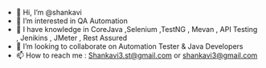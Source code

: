 - 👋 Hi, I’m @shankavi
- 👀 I’m interested in QA Automation
- 🌱 I have knowledge in CoreJava ,Selenium ,TestNG , Mevan , API Testing , Jenikins , JMeter , Rest Assured
- 💞️ I’m looking to collaborate on Automation Tester & Java Developers
- 📫 How to reach me : Shankavi3.st@gmail.com or shankavi3@gmail.com

<!---
shankavi/shankavi is a ✨ special ✨ repository because its `README.md` (this file) appears on your GitHub profile.
You can click the Preview link to take a look at your changes.
--->
